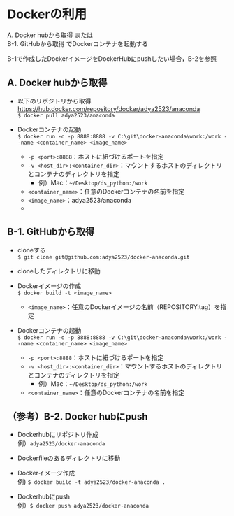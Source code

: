 #  Dockerの利用
A. Docker hubから取得 または  
B-1. GitHubから取得 でDockerコンテナを起動する

B-1で作成したDockerイメージをDockerHubにpushしたい場合，B-2を参照

## A. Docker hubから取得
- 以下のリポジトリから取得  
https://hub.docker.com/repository/docker/adya2523/anaconda  
`$ docker pull adya2523/anaconda`

- Dockerコンテナの起動  
`$ docker run -d -p 8888:8888 -v C:\git\docker-anaconda\work:/work --name <container_name> <image_name>`  
  - `-p <port>:8888`：ホストに紐づけるポートを指定
  - `-v <host_dir>:<container_dir>`：マウントするホストのディレクトリとコンテナのディレクトリを指定
    - 例）Mac：`~/Desktop/ds_python:/work`
  - `<container_name>`：任意のDockerコンテナの名前を指定
  - `<image_name>`：adya2523/anaconda
  - 
## B-1. GitHubから取得
- cloneする  
`$ git clone git@github.com:adya2523/docker-anaconda.git`

- cloneしたディレクトリに移動

- Dockerイメージの作成  
`$ docker build -t <image_name>`
  - `<image_name>`：任意のDockerイメージの名前（REPOSITORY:tag）を指定
 
- Dockerコンテナの起動  
`$ docker run -d -p 8888:8888 -v C:\git\docker-anaconda\work:/work --name <container_name> <image_name>`  
  - `-p <port>:8888`：ホストに紐づけるポートを指定
  - `-v <host_dir>:<container_dir>`：マウントするホストのディレクトリとコンテナのディレクトリを指定
    - 例）Mac：`~/Desktop/ds_python:/work`
  - `<container_name>`：任意のDockerコンテナの名前を指定
 

## （参考）B-2. Docker hubにpush
- Dockerhubにリポジトリ作成  
例）`adya2523/docker-anaconda`

- Dockerfileのあるディレクトリに移動

- Dockerイメージ作成  
例) `$ docker build -t adya2523/docker-anaconda . `

- Dockerhubにpush  
例）`$ docker push adya2523/docker-anaconda`
